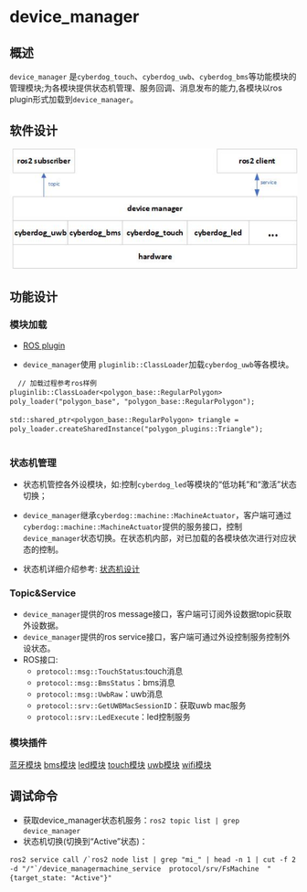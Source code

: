 # device_manager

##  概述

``device_manager`` 是``cyberdog_touch``、``cyberdog_uwb``、``cyberdog_bms``等功能模块的管理模块;为各模块提供状态机管理、服务回调、消息发布的能力,各模块以ros plugin形式加载到``device_manager``。

##  软件设计

<center>

 ![avatar](./image/device_manager/device_manager.png)

</center>

##  功能设计

### 模块加载

- [ROS plugin](https://github.com/ros2/ros2_documentation/blob/galactic/source/Tutorials/Beginner-Client-Libraries/Pluginlib.rst)

- ``device_manager``使用 ``pluginlib::ClassLoader``加载``cyberdog_uwb``等各模块。
```
  // 加载过程参考ros样例
pluginlib::ClassLoader<polygon_base::RegularPolygon> poly_loader("polygon_base", "polygon_base::RegularPolygon");

std::shared_ptr<polygon_base::RegularPolygon> triangle = poly_loader.createSharedInstance("polygon_plugins::Triangle");
    
```

### 状态机管理

- 状态机管控各外设模块，如:控制``cyberdog_led``等模块的“低功耗”和“激活”状态切换；

- ``device_manager``继承``cyberdog::machine::MachineActuator``，客户端可通过``cyberdog::machine::MachineActuator``提供的服务接口，控制``device_manager``状态切换。在状态机内部，对已加载的各模块依次进行对应状态的控制。

- 状态机详细介绍参考: [状态机设计](/cn/cyberdog_machine_cn.md)

### Topic&Service

- ``device_manager``提供的ros message接口，客户端可订阅外设数据topic获取外设数据。
- ``device_manager``提供的ros service接口，客户端可通过外设控制服务控制外设状态。
- ROS接口: 
  - ``protocol::msg::TouchStatus``:touch消息
  - ``protocol::msg::BmsStatus``：bms消息
  - ``protocol::msg::UwbRaw``：uwb消息
  - ``protocol::srv::GetUWBMacSessionID``：获取uwb mac服务
  - ``protocol::srv::LedExecute``：led控制服务

### 模块插件

[蓝牙模块](/cn/cyberdog_bluetooth_cn.md)
[bms模块](/cn/cyberdog_bms_cn.md)
[led模块](/cn/cyberdog_led_cn.md)
[touch模块](/cn/cyberdog_touch_cn.md)
[uwb模块](/cn/cyberdog_uwb_cn.md)
[wifi模块](/cn/cyberdog_wifi_cn.md)

## 调试命令

  - 获取device_manager状态机服务：``ros2 topic list | grep device_manager``
  - 状态机切换(切换到“Active”状态)：

```
ros2 service call /`ros2 node list | grep "mi_" | head -n 1 | cut -f 2 -d "/"`/device_managermachine_service  protocol/srv/FsMachine  "{target_state: "Active"}"
```
